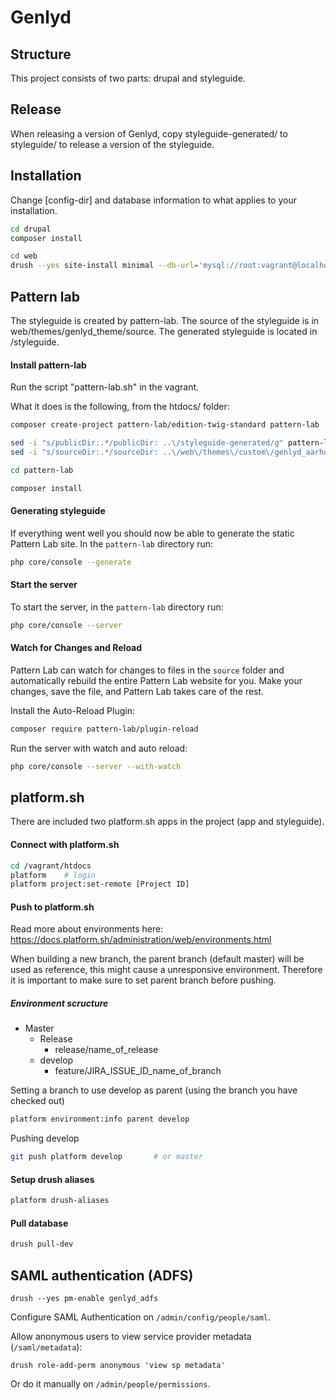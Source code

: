 # Genlyd

## Structure

This project consists of two parts: drupal and styleguide. 

## Release

When releasing a version of Genlyd, copy styleguide-generated/ to styleguide/ to release a version of the styleguide.

## Installation

Change [config-dir] and database information to what applies to your installation.

```sh
cd drupal
composer install

cd web
drush --yes site-install minimal --db-url='mysql://root:vagrant@localhost/db' --config-dir=/vagrant/htdocs/config/sync
```

## Pattern lab

The styleguide is created by pattern-lab. The source of the styleguide is in web/themes/genlyd_theme/source.
The generated styleguide is located in /styleguide.

#### Install pattern-lab

Run the script "pattern-lab.sh" in the vagrant.

What it does is the following, from the htdocs/ folder:

```sh
composer create-project pattern-lab/edition-twig-standard pattern-lab

sed -i "s/publicDir:.*/publicDir: ..\/styleguide-generated/g" pattern-lab/config/config.yml
sed -i "s/sourceDir:.*/sourceDir: ..\/web\/themes\/custom\/genlyd_aarhus\/source/g" pattern-lab/config/config.yml

cd pattern-lab

composer install
```

#### Generating styleguide

If everything went well you should now be able to generate the static Pattern Lab site. In the `pattern-lab` directory run:

```sh
php core/console --generate
```

#### Start the server

To start the server, in the `pattern-lab` directory run:

```sh
php core/console --server
```

#### Watch for Changes and Reload

Pattern Lab can watch for changes to files in the `source` folder and automatically rebuild the entire Pattern Lab 
website for you. Make your changes, save the file, and Pattern Lab takes care of the rest.

Install the Auto-Reload Plugin:

```sh
composer require pattern-lab/plugin-reload
```

Run the server with watch and auto reload:

```sh
php core/console --server --with-watch
```

## platform.sh

There are included two platform.sh apps in the project (app and styleguide).

#### Connect with platform.sh

```sh
cd /vagrant/htdocs
platform    # login
platform project:set-remote [Project ID]
```

#### Push to platform.sh

Read more about environments here: https://docs.platform.sh/administration/web/environments.html

When building a new branch, the parent branch (default master) will be used as reference, this might cause a unresponsive environment. Therefore it is important to make sure to set parent branch before pushing.

##### Environment scructure
* Master
  * Release
    * release/name_of_release
  * develop
    * feature/JIRA_ISSUE_ID_name_of_branch

Setting a branch to use develop as parent (using the branch you have checked out)
```sh
platform environment:info parent develop
```

Pushing develop
```sh
git push platform develop       # or master
```

#### Setup drush aliases

```sh
platform drush-aliases
```

#### Pull database
```sh
drush pull-dev
```


## SAML authentication (ADFS)

```
drush --yes pm-enable genlyd_adfs
```

Configure SAML Authentication on `/admin/config/people/saml`.


Allow anonymous users to view service provider metadata (`/saml/metadata`):

```
drush role-add-perm anonymous 'view sp metadata'
```

Or do it manually on `/admin/people/permissions`.
